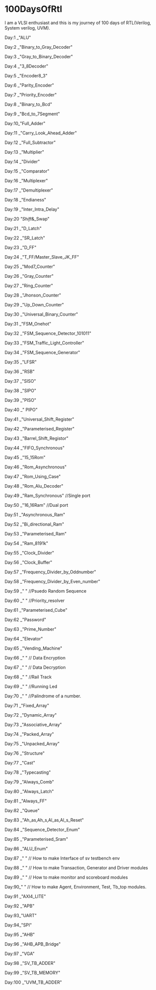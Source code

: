 # 100DaysOfRtl
I am a VLSI enthusiast and this is my journey of 100 days of RTL(Verilog, System verilog, UVM).

Day:1 _"ALU"

Day:2 _"Binary_to_Gray_Decoder"

Day:3 _"Gray_to_Binary_Decoder"

Day:4 _"3_8Decoder"

Day:5 _"Encoder8_3"

Day:6 _"Parity_Encoder"

Day:7 _"Priority_Encoder"

Day:8 _"Binary_to_Bcd"

Day:9 _"Bcd_to_7Segment"

Day:10_"Full_Adder"

Day:11 _"Carry_Look_Ahead_Adder"

Day:12 _"Full_Subtractor"

Day:13 _"Multiplier"

Day:14 _"Divider"

Day:15 _"Comparator"

Day:16 _"Multiplexer"

Day:17 _"Demultiplexer"

Day:18 _"Endianess"

Day:19 _"Inter_Intra_Delay"

Day:20 _"Shift_&_Swap"

Day:21 _"D_Latch"

Day:22 _"SR_Latch"

Day:23 _"D_FF"

Day:24 _"T_FF/Master_Slave_JK_FF"

Day:25 _"Mod7_Counter"

Day:26 _"Gray_Counter"

Day:27 _"Ring_Counter"

Day:28 _"Jhonson_Counter"

Day:29 _"Up_Down_Counter"

Day:30 _"Universal_Binary_Counter"

Day:31 _"FSM_Onehot"

Day:32 _"FSM_Sequence_Detector_101011"

Day:33 _"FSM_Traffic_Light_Controller"

Day:34 _"FSM_Sequence_Generator"

Day:35 _"LFSR"

Day:36 _"RSB"

Day:37 _"SISO"

Day:38 _"SIPO"

Day:39 _"PISO"

Day:40 _" PIPO"

Day:41 _"Universal_Shift_Register"

Day:42 _"Parameterised_Register"

Day:43 _"Barrel_Shift_Registor"

Day:44 _"FIFO_Synchronous"

Day:45 _"15_15Rom"

Day:46 _"Rom_Asynchronous"

Day:47 _"Rom_Using_Case"

Day:48 _"Rom_Alu_Decoder"

Day:49 _"Ram_Synchronous"  //Single port

Day:50 _"16_16Ram"  //Dual port

Day:51 _"Asynchronous_Ram"

Day:52 _"Bi_directional_Ram"

Day:53 _"Parameterised_Ram"

Day:54 _"Ram_8191k"

Day:55 _"Clock_Divider"

Day:56 _"Clock_Buffer"

Day:57 _"Frequency_Divider_by_Oddnumber"

Day:58 _"Frequency_Divider_by_Even_number"

Day:59 _" " //Psuedo Random Sequence

Day:60 _" " //Priority_resolver

Day:61 _"Parameterised_Cube"

Day:62 _"Password"

Day:63 _"Prime_Number"

Day:64 _"Elevator"

Day:65 _"Vending_Machine"

Day:66 _" " // Data Encryption

Day:67 _" " // Data Decryption

Day:68 _" " //Rail Track

Day:69 _" " //Running Led

Day:70 _" " //Palindrome of a number.

Day:71 _"Fixed_Array"

Day:72 _"Dynamic_Array"

Day:73 _"Associative_Array"

Day:74 _"Packed_Array"

Day:75 _"Unpacked_Array"

Day:76 _"Structure"

Day:77 _"Cast"

Day:78 _"Typecasting"

Day:79 _"Always_Comb"

Day:80 _"Always_Latch"

Day:81 _"Always_FF"

Day:82 _"Queue"

Day:83 _"Ah_as,Ah_s,Al_as,Al_s_Reset"

Day:84 _"Sequence_Detector_Enum"

Day:85 _"Parameterised_Sram"

Day:86 _"ALU_Enum"

Day:87 _" " // How to make Interface of sv testbench env

Day:88 _" " // How to make Transaction, Generator and Driver modules

Day:89 _" " // How to make monitor and scoreboard modules

Day:90_" " // How to make Agent, Environment, Test, Tb_top modules.

Day:91 _"AXI4_LITE"

Day:92 _"APB"

Day:93_"UART"

Day:94_"SPI"

Day:95 _"AHB"

Day:96 _"AHB_APB_Bridge"

Day:97 _"VGA"

Day:98 _"SV_TB_ADDER"

Day:99 _"SV_TB_MEMORY"

Day:100 _"UVM_TB_ADDER"
